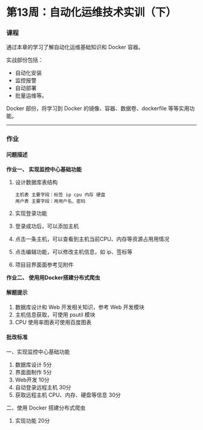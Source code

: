 # 第13周：自动化运维技术实训（下）

### 课程

通过本章的学习了解自动化运维基础知识和 Docker 容器。

实战部份包括：

- 自动化安装
- 监控报警
- 自动部署
- 批量运维等。



Docker 部份，将学习到 Docker 的镜像、容器、数据卷、dockerfile 等等实用功能。



---

### 作业

#### 问题描述

**作业一、 实现监控中⼼基础功能** 

1. 设计数据库表结构 

   ```
   主机表 主要字段：标签 ip cpu 内存 硬盘 
   用户表 主要字段：⽤用户名、密码 
   ```

2. 实现登录功能 
3. 登录成功后，可以添加主机 
4. 点击一条主机，可以查看到主机当前CPU、内存等资源占⽤用情况 
5. 点击编辑功能，可以修改主机信息，如 ip、签标等 
6. 项⽬目界⾯面参考见附件 

**作业二、 使⽤用Docker搭建分布式爬⾍**



#### 解题提示

1. 数据库设计和 Web 开发相关知识，参考 Web 开发模块 
2. 主机信息获取，可使用 psutil 模块 
3. CPU 使⽤率图表可使用百度图表



#### 批改标准

一、实现监控中心基础功能 

1. 数据库设计 5分 
2. 界⾯面制作 5分 
3. Web开发 10分 
4. 自动登录远程主机 30分 
5. 获取远程主机 CPU、内存、硬盘等信息 30分 

二、使用 Docker 搭建分布式爬⾍ 

1. 实现功能 20分



